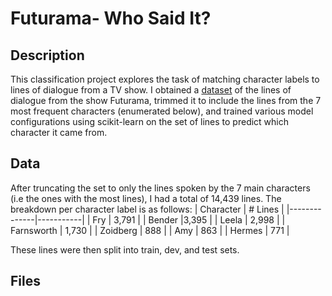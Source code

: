 # Futurama- Who Said It?
## Description
This classification project explores the task of matching character labels to lines of dialogue from a TV show. I obtained a [dataset](https://www.kaggle.com/datasets/josephvm/futurama-seasons-16-transcripts/data) of the lines of dialogue from the show Futurama, trimmed it to include the lines from the 7 most frequent characters (enumerated below), and trained various model configurations using scikit-learn on the set of lines to predict which character it came from.

## Data
After truncating the set to only the lines spoken by the 7 main characters (i.e the ones with the most lines), I had a total of 14,439 lines. The breakdown per character label is as follows:
| Character        | # Lines   |
|--------------|-----------|
| Fry | 3,791  |
| Bender      |3,395 |
| Leela | 2,998     |
| Farnsworth     | 1,730 |
| Zoidberg | 888     |
| Amy      | 863  |
| Hermes | 771     |

These lines were then split into train, dev, and test sets.


## Files




